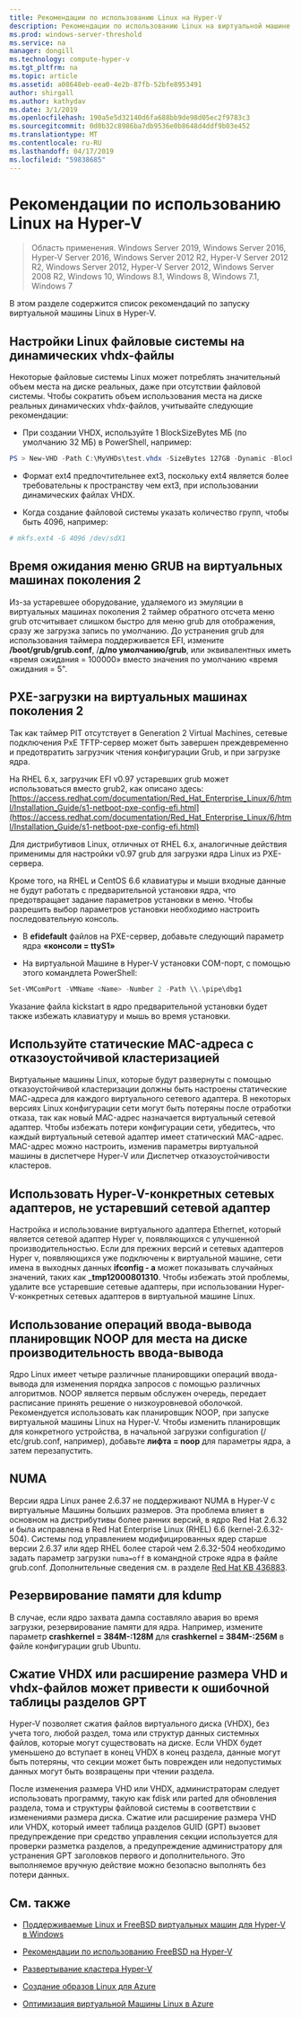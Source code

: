 ```yaml
---
title: Рекомендации по использованию Linux на Hyper-V
description: Рекомендации по использованию Linux на виртуальной машине
ms.prod: windows-server-threshold
ms.service: na
manager: dongill
ms.technology: compute-hyper-v
ms.tgt_pltfrm: na
ms.topic: article
ms.assetid: a08648eb-eea0-4e2b-87fb-52bfe8953491
author: shirgall
ms.author: kathydav
ms.date: 3/1/2019
ms.openlocfilehash: 190a5e5d32140d6fa688bb9de98d05ec2f9783c3
ms.sourcegitcommit: 0d0b32c8986ba7db9536e0b8648d4ddf9b03e452
ms.translationtype: MT
ms.contentlocale: ru-RU
ms.lasthandoff: 04/17/2019
ms.locfileid: "59838685"
---
```

# <a name="best-practices-for-running-linux-on-hyper-v"></a>Рекомендации по использованию Linux на Hyper-V

>Область применения. Windows Server 2019, Windows Server 2016, Hyper-V Server 2016, Windows Server 2012 R2, Hyper-V Server 2012 R2, Windows Server 2012, Hyper-V Server 2012, Windows Server 2008 R2, Windows 10, Windows 8.1, Windows 8, Windows 7.1, Windows 7

В этом разделе содержится список рекомендаций по запуску виртуальной машины Linux в Hyper-V.

## <a name="tuning-linux-file-systems-on-dynamic-vhdx-files"></a>Настройки Linux файловые системы на динамических vhdx-файлы

Некоторые файловые системы Linux может потреблять значительный объем места на диске реальных, даже при отсутствии файловой системы. Чтобы сократить объем использования места на диске реальных динамических vhdx-файлов, учитывайте следующие рекомендации:

* При создании VHDX, используйте 1 BlockSizeBytes МБ (по умолчанию 32 МБ) в PowerShell, например:

```Powershell
PS > New-VHD -Path C:\MyVHDs\test.vhdx -SizeBytes 127GB -Dynamic -BlockSizeBytes 1MB
```

* Формат ext4 предпочтительнее ext3, поскольку ext4 является более требовательны к пространству чем ext3, при использовании динамических файлах VHDX.

* Когда создание файловой системы указать количество групп, чтобы быть 4096, например:

```bash
# mkfs.ext4 -G 4096 /dev/sdX1

```

## <a name="grub-menu-timeout-on-generation-2-virtual-machines"></a>Время ожидания меню GRUB на виртуальных машинах поколения 2

Из-за устаревшее оборудование, удаляемого из эмуляции в виртуальных машинах поколения 2 таймер обратного отсчета меню grub отсчитывает слишком быстро для меню grub для отображения, сразу же загрузка запись по умолчанию. До устранения grub для использования таймера поддерживается EFI, измените **/boot/grub/grub.conf**, /**д/по умолчанию/grub**, или эквивалентных иметь «время ожидания = 100000» вместо значения по умолчанию «время ожидания = 5".

## <a name="pxe-boot-on-generation-2-virtual-machines"></a>PXE-загрузки на виртуальных машинах поколения 2

Так как таймер PIT отсутствует в Generation 2 Virtual Machines, сетевые подключения PxE TFTP-сервер может быть завершен преждевременно и предотвратить загрузчик чтения конфигурации Grub, и при загрузке ядра.

На RHEL 6.x, загрузчик EFI v0.97 устаревших grub может использоваться вместо grub2, как описано здесь: [https://access.redhat.com/documentation/Red_Hat_Enterprise_Linux/6/html/Installation_Guide/s1-netboot-pxe-config-efi.html](https://access.redhat.com/documentation/Red_Hat_Enterprise_Linux/6/html/Installation_Guide/s1-netboot-pxe-config-efi.html)

Для дистрибутивов Linux, отличных от RHEL 6.x, аналогичные действия применимы для настройки v0.97 grub для загрузки ядра Linux из PXE-сервера.

Кроме того, на RHEL и CentOS 6.6 клавиатуры и мыши входные данные не будут работать с предварительной установки ядра, что предотвращает задание параметров установки в меню. Чтобы разрешить выбор параметров установки необходимо настроить последовательную консоль.

* В **efidefault** файлов на PXE-сервер, добавьте следующий параметр ядра **«консоли = ttyS1»**

* На виртуальной Машине в Hyper-V установки COM-порт, с помощью этого командлета PowerShell:

```Powershell
Set-VMComPort -VMName <Name> -Number 2 -Path \\.\pipe\dbg1

```

Указание файла kickstart в ядро предварительной установки будет также избежать клавиатуру и мышь во время установки.

## <a name="use-static-mac-addresses-with-failover-clustering"></a>Используйте статические MAC-адреса с отказоустойчивой кластеризацией

Виртуальные машины Linux, которые будут развернуты с помощью отказоустойчивой кластеризации должны быть настроены статические МАС-адреса для каждого виртуального сетевого адаптера. В некоторых версиях Linux конфигурации сети могут быть потеряны после отработки отказа, так как новый MAC-адрес назначается виртуальный сетевой адаптер. Чтобы избежать потери конфигурации сети, убедитесь, что каждый виртуальный сетевой адаптер имеет статический MAC-адрес. MAC-адрес можно настроить, изменив параметры виртуальной машины в диспетчере Hyper-V или Диспетчер отказоустойчивости кластеров.

## <a name="use-hyper-v-specific-network-adapters-not-the-legacy-network-adapter"></a>Использовать Hyper-V-конкретных сетевых адаптеров, не устаревший сетевой адаптер

Настройка и использование виртуального адаптера Ethernet, который является сетевой адаптер Hyper v, появляющихся с улучшенной производительностью. Если для прежних версий и сетевых адаптеров Hyper v, появляющихся уже подключены к виртуальной машине, сети имена в выходных данных **ifconfig - a** может показывать случайных значений, таких как **_tmp12000801310**. Чтобы избежать этой проблемы, удалите все устаревшие сетевые адаптеры, при использовании Hyper-V-конкретных сетевых адаптеров в виртуальной машине Linux.

## <a name="use-io-scheduler-noop-for-better-disk-io-performance"></a>Использование операций ввода-вывода планировщик NOOP для места на диске производительность ввода-вывода

Ядро Linux имеет четыре различные планировщики операций ввода-вывода для изменения порядка запросов с помощью различных алгоритмов. NOOP является первым обслужен очередь, передает расписание принять решение о низкоуровневой оболочкой. Рекомендуется использовать как планировщик NOOP, при запуске виртуальной машины Linux на Hyper-V. Чтобы изменить планировщик для конкретного устройства, в начальной загрузки configuration (/ etc/grub.conf, например), добавьте **лифта = noop** для параметры ядра, а затем перезапустить.

## <a name="numa"></a>NUMA

Версии ядра Linux ранее 2.6.37 не поддерживают NUMA в Hyper-V с виртуальные Машины больших размеров. Эта проблема влияет в основном на дистрибутивы более ранних версий, в ядро Red Hat 2.6.32 и была исправлена в Red Hat Enterprise Linux (RHEL) 6.6 (kernel-2.6.32-504). Системы под управлением модифицированных ядер старше версии 2.6.37 или ядер RHEL более старой чем 2.6.32-504 необходимо задать параметр загрузки `numa=off` в командной строке ядра в файле grub.conf. Дополнительные сведения см. в разделе [Red Hat KB 436883](https://access.redhat.com/solutions/436883).

## <a name="reserve-more-memory-for-kdump"></a>Резервирование памяти для kdump

В случае, если ядро захвата дампа составляло авария во время загрузки, резервирование памяти для ядра. Например, измените параметр **crashkernel = 384M-:128M** для **crashkernel = 384M-:256M** в файле конфигурации grub Ubuntu.

## <a name="shrinking-vhdx-or-expanding-vhd-and-vhdx-files-can-result-in-erroneous-gpt-partition-tables"></a>Сжатие VHDX или расширение размера VHD и vhdx-файлов может привести к ошибочной таблицы разделов GPT

Hyper-V позволяет сжатия файлов виртуального диска (VHDX), без учета того, любой раздел, тома или структур данных системных файлов, которые могут существовать на диске. Если VHDX будет уменьшено до вступает в конец VHDX в конец раздела, данные могут быть потеряны, что секции может быть поврежден или недопустимых данных могут быть возвращены при чтении раздела.

После изменения размера VHD или VHDX, администраторам следует использовать программу, такую как fdisk или parted для обновления раздела, тома и структуры файловой системы в соответствии с изменениями размера диска. Сжатие или расширение размера VHD или VHDX, который имеет таблица разделов GUID (GPT) вызовет предупреждение при средство управления секции используется для проверки разметка разделов, а предупреждение администратору для устранения GPT заголовков первого и дополнительного. Это выполняемое вручную действие можно безопасно выполнять без потери данных.

## <a name="see-also"></a>См. также

* [Поддерживаемые Linux и FreeBSD виртуальных машин для Hyper-V в Windows](Supported-Linux-and-FreeBSD-virtual-machines-for-Hyper-V-on-Windows.md)

* [Рекомендации по использованию FreeBSD на Hyper-V](Best-practices-for-running-FreeBSD-on-Hyper-V.md)

* [Развертывание кластера Hyper-V](https://technet.microsoft.com/library/jj863389.aspx)

* [Создание образов Linux для Azure](https://docs.microsoft.com/en-us/azure/virtual-machines/linux/create-upload-generic)

* [Оптимизация виртуальной Машины Linux в Azure](https://docs.microsoft.com/en-us/azure/virtual-machines/linux/optimization)
